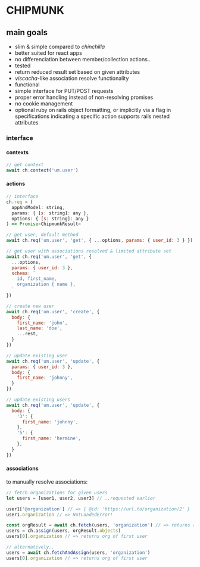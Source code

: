 # CHIPMUNK

## main goals

* slim & simple compared to _chinchilla_
* better suited for react apps
* no differenciation between member/collection actions..
* tested
* return reduced result set based on given attributes
* _viscacha_-like association resolve functionality
* functional
* simple interface for PUT/POST requests
* proper error handling instead of non-resolving promises
* no cookie management
* optional ruby on rails object formatting, or implicitly via a flag in specifications indicating a specific action supports rails nested attributes

### interface

#### contexts

```javascript
// get context
await ch.context('um.user')
```

#### actions

```javascript
// interface
ch.req = (
  appAndModel: string,
  params: { [s: string]: any },
  options: { [s: string]: any }
) => Promise<ChipmunkResult>
```

```javascript
// get user, default method
await ch.req('um.user', 'get', { ...options, params: { user_id: 3 } })
```

```javascript
// get user with associations resolved & limited attribute set
await ch.req('um.user', 'get', {
  ...options,
  params: { user_id: 3 },
  schema: `
    id, first_name,
    organization { name },
  `
})
```

```javascript
// create new user
await ch.req('um.user', 'create', {
  body: {
    first_name: 'john',
    last_name: 'doe',
    ...rest,
  }
})
```

```javascript
// update existing user
await ch.req('um.user', 'update', {
  params: { user_id: 3 },
  body: {
    first_name: 'johnny',
  }
})

// update existing users
await ch.req('um.user', 'update', {
  body: {
    '3': {
      first_name: 'johnny',
    },
    '5': {
      first_name: 'hermine',
    },
  }
})
```

#### associations

to manually resolve associations:

```javascript
// fetch organizations for given users
let users = [user1, user2, user3] // ..requested earlier

user1['@organization'] // => { @id: 'https://url.to/organization/2' }
user1.organization // => NotLoadedError!

const orgResult = await ch.fetch(users, 'organization') // => returns all associated organizations as ChipmunkResult
users = ch.assign(users, orgResult.objects)
users[0].organization // => returns org of first user

// alternatively..
users = await ch.fetchAndAssign(users, 'organization')
users[0].organization // => returns org of first user
```
